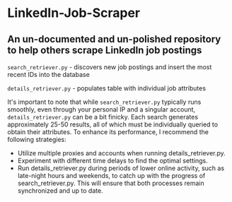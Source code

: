 # LinkedIn-Job-Scraper

## An un-documented and un-polished repository to help others scrape LinkedIn job postings

```search_retriever.py``` - discovers new job postings and insert the most recent IDs into the database

```details_retriever.py``` - populates table with individual job attributes


It's important to note that while ```search_retriever.py``` typically runs smoothly, even through your personal IP and a singular account, ```details_retriever.py``` can be a bit finicky. Each search generates approximately 25-50 results, all of which must be individually queried to obtain their attributes. To enhance its performance, I recommend the following strategies:

- Utilize multiple proxies and accounts when running details_retriever.py.
- Experiment with different time delays to find the optimal settings.
- Run details_retriever.py during periods of lower online activity, such as late-night hours and weekends, to catch up with the progress of search_retriever.py. This will ensure that both processes remain synchronized and up to date.
